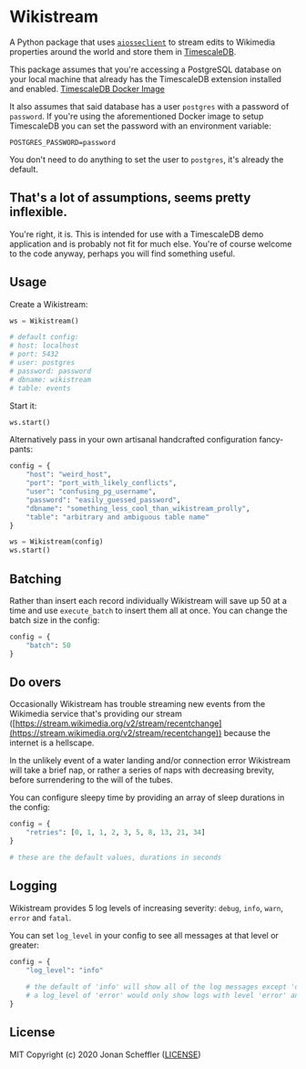 # Wikistream

A Python package that uses [`aiosseclient`](https://github.com/ebraminio/aiosseclient) to stream edits to Wikimedia properties around the world and store them in [TimescaleDB](https://timescale.com).

This package assumes that you're accessing a PostgreSQL database on your local
machine that already has the TimescaleDB extension installed and enabled. [TimescaleDB Docker Image](https://hub.docker.com/r/timescale/timescaledb/)

It also assumes that said database has a user `postgres` with a password of `password`. If you're using the aforementioned Docker image to setup TimescaleDB you can set the password with an environment variable:

```
POSTGRES_PASSWORD=password
```
You don't need to do anything to set the user to `postgres`, it's already the default.

## That's a lot of assumptions, seems pretty inflexible.

You're right, it is. This is intended for use with a TimescaleDB demo application
and is probably not fit for much else. You're of course welcome to the code anyway,
perhaps you will find something useful.

## Usage
Create a Wikistream:

```python
ws = Wikistream()

# default config:
# host: localhost
# port: 5432
# user: postgres
# password: password
# dbname: wikistream
# table: events
```

Start it:

```python
ws.start()
```

Alternatively pass in your own artisanal handcrafted configuration fancy-pants:

```python
config = {
    "host": "weird_host",
    "port": "port_with_likely_conflicts",
    "user": "confusing_pg_username",
    "password": "easily_guessed_password",
    "dbname": "something_less_cool_than_wikistream_prolly",
    "table": "arbitrary and ambiguous table name"
}

ws = Wikistream(config)
ws.start()
```

## Batching
Rather than insert each record individually Wikistream will save up 50 at a time
and use `execute_batch` to insert them all at once. You can change the batch size
in the config:

```python
config = {
    "batch": 50
}
```

## Do overs
Occasionally Wikistream has trouble streaming new events from the Wikimedia service
that's providing our stream ([https://stream.wikimedia.org/v2/stream/recentchange](https://stream.wikimedia.org/v2/stream/recentchange))
because the internet is a hellscape.

In the unlikely event of a water landing and/or connection error Wikistream will take a brief nap,
or rather a series of naps with decreasing brevity, before surrendering to the will of the tubes.

You can configure sleepy time by providing an array of sleep durations in the config:

```python
config = {
    "retries": [0, 1, 1, 2, 3, 5, 8, 13, 21, 34]
}

# these are the default values, durations in seconds
```

## Logging
Wikistream provides 5 log levels of increasing severity: `debug`, `info`, `warn`, `error` and `fatal`.

You can set `log_level` in your config to see all messages at that level or greater:

```python
config = {
    "log_level": "info"
    
    # the default of 'info' will show all of the log messages except 'debug'
    # a log_level of 'error' would only show logs with level 'error' and 'fatal'
}
```

## License
MIT
Copyright (c) 2020 Jonan Scheffler ([LICENSE](https://github.com/timescale/wikistream/LICENSE.md))

